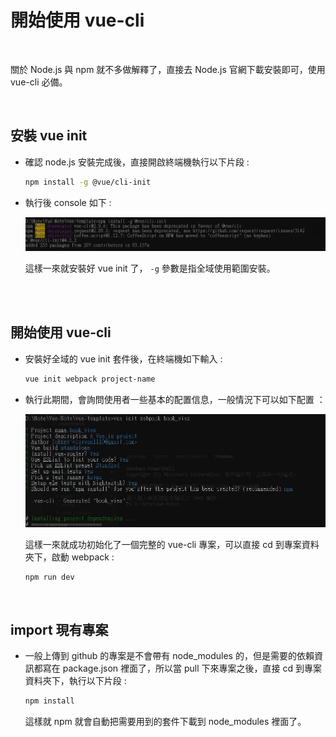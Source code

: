 # 開始使用 vue-cli

<br>

關於 Node.js 與 npm 就不多做解釋了，直接去 Node.js 官網下載安裝即可，使用 vue-cli 必備。

<br>

## 安裝 vue init

* 確認 node.js 安裝完成後，直接開啟終端機執行以下片段 : 

    ```bash
    npm install -g @vue/cli-init
    ```

* 執行後 console 如下 : 

    ![1](./imgs/1.jpg)

    這樣一來就安裝好 vue init 了， `-g` 參數是指全域使用範圍安裝。

<br>
<br>

## 開始使用 vue-cli

* 安裝好全域的 vue init 套件後，在終端機如下輸入 :

    ```bash
    vue init webpack project-name
    ```

* 執行此期間，會詢問使用者一些基本的配置信息，一般情況下可以如下配置 ：

    ![2](./imgs/2.jpg)

    這樣一來就成功初始化了一個完整的 vue-cli 專案，可以直接 cd 到專案資料夾下，啟動 webpack :
    ```bash
    npm run dev
    ```
    <br>

## import 現有專案

* 一般上傳到 github 的專案是不會帶有 node_modules 的，但是需要的依賴資訊都寫在 package.json 裡面了，所以當 pull 下來專案之後，直接 cd 到專案資料夾下，執行以下片段 : 

    ```bash
    npm install
    ```

    這樣就 npm 就會自動把需要用到的套件下載到 node_modules 裡面了。

